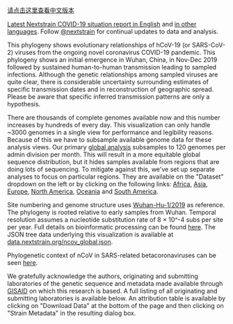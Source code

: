 [请点击这里查看中文版本](/ncov/zh)

[Latest Nextstrain COVID-19 situation report in English](https://nextstrain.org/narratives/ncov/sit-rep/2020-03-20) and [in other languages](https://nextstrain.org/narratives/ncov/sit-rep/). Follow [@nextstrain](https://twitter.com/nextstrain) for continual updates to data and analysis.

This phylogeny shows evolutionary relationships of hCoV-19 (or SARS-CoV-2) viruses from the ongoing novel coronavirus COVID-19 pandemic. This phylogeny shows an initial emergence in Wuhan, China, in Nov-Dec 2019 followed by sustained human-to-human transmission leading to sampled infections. Although the genetic relationships among sampled viruses are quite clear, there is considerable uncertainty surrounding estimates of specific transmission dates and in reconstruction of geographic spread. Please be aware that specific inferred transmission patterns are only a hypothesis.

There are thousands of complete genomes available now and this number increases by hundreds of every day. This visualization can only handle ~3000 genomes in a single view for performance and legibility reasons. Because of this we have to subsample available genome data for these analysis views. Our primary [global analysis](/ncov/global/) subsamples to 120 genomes per admin division per month. This will result in a more equitable global sequence distribution, but it hides samples available from regions that are doing lots of sequencing. To mitigate against this, we've set up separate analyses to focus on particular regions. They are available on the "Dataset" dropdown on the left or by clicking on the following links: [Africa](/ncov/africa/), [Asia](/ncov/asia/), [Europe](/ncov/europe/), [North America](/ncov/north-america/), [Oceania](/ncov/oceania/) and [South America](/ncov/south-america/).

Site numbering and genome structure uses [Wuhan-Hu-1/2019](https://www.ncbi.nlm.nih.gov/nuccore/MN908947) as reference. The phylogeny is rooted relative to early samples from Wuhan. Temporal resolution assumes a nucleotide substitution rate of 8 &times; 10^-4 subs per site per year. Full details on bioinformatic processing can be found [here](https://github.com/nextstrain/ncov). The JSON tree data underlying this visualization is available at [data.nextstrain.org/ncov_global.json](http://data.nextstrain.org/ncov_global.json).

Phylogenetic context of nCoV in SARS-related betacoronaviruses can be seen [here](https://nextstrain.org/groups/blab/sars-like-cov).

We gratefully acknowledge the authors, originating and submitting laboratories of the genetic sequence and metadata made available through [GISAID](https://gisaid.org) on which this research is based. A full listing of all originating and submitting laboratories is available below. An attribution table is available by clicking on "Download Data" at the bottom of the page and then clicking on "Strain Metadata" in the resulting dialog box.
